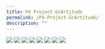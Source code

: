 ```yaml
---
title: P4 Project GrArtitude
permalink: /P4-Project-GrArtitude/
description: ""
---
```

![](/images/4%20Respect.jpg)
![](/images/4%20Respect%202.jpg)
![](/images/4%20Peseverance.jpg)
![](/images/4%20Peseverance%202.jpg)
![](/images/4%20Integrity.jpg)
![](/images/4%20Integrity%204.jpg)
![](/images/4%20Integrity%202.jpg)
![](/images/4%20Integrity%203.jpg)
